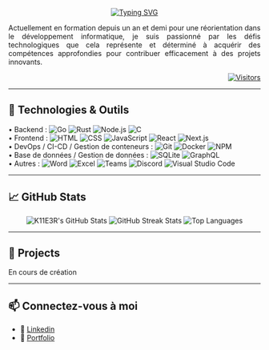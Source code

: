 <!-- Lien : https://readme-typing-svg.demolab.com -->
<p align="center">
  <a href="https://git.io/typing-svg"><img src="https://readme-typing-svg.demolab.com?font=Fira+Code&size=35&duration=2000&pause=1000&center=true&vCenter=true&multiline=true&width=1000&height=100&lines=Bonjour%2C+je+m'appelle+Fabien+OLIVIER;je+suis+concepteur%2Fd%C3%A9veloppeur+full+Stack" alt="Typing SVG" /></a>
</p> 

<p align="justify">
  Actuellement en formation depuis un an et demi pour une réorientation dans le développement informatique, je suis passionné par les défis technologiques que cela représente et déterminé à acquérir des compétences approfondies pour contribuer efficacement à des projets innovants.
</p>

<p align="right">
  <a href="https://github.com/F-OLIVIER">
    <img alt="Visitors" src="https://visitor-badge.laobi.icu/badge?page_id=F-OLIVIER">
  </a>
</p>

---

## 🔧 Technologies & Outils

<div>
<!-- Lien badges : https://github.com/Ileriayo/markdown-badges -->
    <!-- Programming Languages -->
    • Backend : 
    <img src="https://img.shields.io/badge/-Go-00ADD8?logo=go&logoColor=white" alt="Go" /> 
    <img src="https://img.shields.io/badge/-Rust-000000?logo=rust&logoColor=white" alt="Rust" />
    <img src="https://img.shields.io/badge/-Node.js-339933?logo=node.js&logoColor=white" alt="Node.js" />
    <img src="https://img.shields.io/badge/-C-00599C?logo=c&logoColor=white" alt="C" />
    <!-- <img src="https://img.shields.io/badge/-Java-E34A86?logo=java&logoColor=white" alt="Java" /> -->
    <!-- <img src="https://img.shields.io/badge/-Python-3776AB?logo=python&logoColor=white" alt="Python" /> -->
    <!-- <img src="https://img.shields.io/badge/-PHP-777BB4?logo=php&logoColor=white" alt="PHP" /> -->
    <!-- <img src="https://img.shields.io/badge/-C++-00599C?logo=cplusplus&logoColor=white" alt="C++" /> -->
    <!-- <img src="https://img.shields.io/badge/-Ruby-CC342D?logo=ruby&logoColor=white" alt="Ruby" /> -->
    </br>
    • Frontend : 
    <img src="https://img.shields.io/badge/-HTML5-E34F26?logo=html5&logoColor=white" alt="HTML" />
    <img src="https://img.shields.io/badge/-CSS3-1572B6?logo=css3&logoColor=white" alt="CSS" />
    <img src="https://img.shields.io/badge/-JavaScript-F7DF1E?logo=javascript&logoColor=black" alt="JavaScript" />
    <img src="https://img.shields.io/badge/-React-61DAFB?logo=react&logoColor=black" alt="React" />
    <img src="https://img.shields.io/badge/-Next.js-000000?logo=nextdotjs&logoColor=white" alt="Next.js" />
    </br>
    • DevOps / CI-CD / Gestion de conteneurs : 
    <img src="https://img.shields.io/badge/-Git-F05032?logo=git&logoColor=white" alt="Git" />
    <img src="https://img.shields.io/badge/-Docker-2496ED?logo=docker&logoColor=white" alt="Docker" />
    <img src="https://img.shields.io/badge/-NPM-CB3837?logo=npm&logoColor=white" alt="NPM" />
    </br>
    • Base de données / Gestion de données : 
    <img src="https://img.shields.io/badge/-SQLite-003B57?logo=sqlite&logoColor=white" alt="SQLite" />
    <img src="https://img.shields.io/badge/-GraphQL-E10098?logo=graphql&logoColor=white" alt="GraphQL" />
    </br>
    • Autres : 
    <img src="https://img.shields.io/badge/-Microsoft%20Word-2B579A?logo=microsoftword&logoColor=white" alt="Word" />
    <img src="https://img.shields.io/badge/-Microsoft%20Excel-217346?logo=microsoftexcel&logoColor=white" alt="Excel" />
    <img src="https://img.shields.io/badge/-Microsoft%20Teams-6264A7?logo=microsoftteams&logoColor=white" alt="Teams" />
    <img src="https://img.shields.io/badge/-Discord-7289DA?logo=discord&logoColor=white" alt="Discord" />
    <img src="https://img.shields.io/badge/-Visual%20Studio%20Code-007ACC?logo=visualstudiocode&logoColor=white" alt="Visual Studio Code" />

</div>

---

## 📈 GitHub Stats

<div align="center">
    <img src="https://github-readme-stats.vercel.app/api?username=F-OLIVIER&rank_icon=github&theme=radical" alt="K11E3R's GitHub Stats" />
    <img src="https://github-readme-streak-stats.herokuapp.com/?user=F-OLIVIER&theme=radical" alt="GitHub Streak Stats" />
    <img src="https://github-readme-stats.vercel.app/api/top-langs/?username=F-OLIVIER&layout=compact&theme=radical&hide=c,c%2B%2B" alt="Top Languages" />
</div>

---

## 🚀 Projects
En cours de création

---

## 📫 Connectez-vous à moi

- 🔗 <a href="http://www.linkedin.com/in/olivier-fabien" target="blank">Linkedin</a>
- 📧 <a href="https://f-olivier.tech" target="blank">Portfolio</a>

